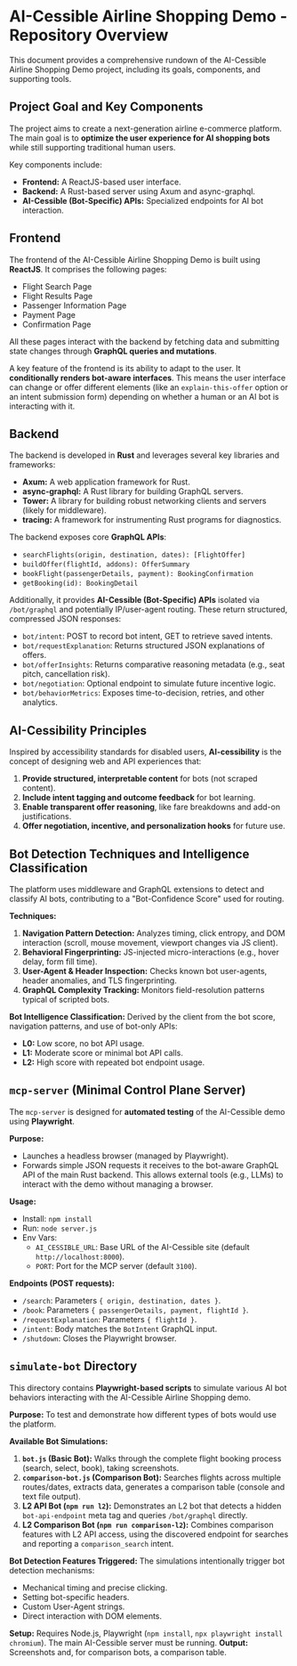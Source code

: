 # AI-Cessible Airline Shopping Demo - Repository Overview

This document provides a comprehensive rundown of the AI-Cessible Airline Shopping Demo project, including its goals, components, and supporting tools.

## Project Goal and Key Components

The project aims to create a next-generation airline e-commerce platform. The main goal is to **optimize the user experience for AI shopping bots** while still supporting traditional human users.

Key components include:

*   **Frontend:** A ReactJS-based user interface.
*   **Backend:** A Rust-based server using Axum and async-graphql.
*   **AI-Cessible (Bot-Specific) APIs:** Specialized endpoints for AI bot interaction.

## Frontend

The frontend of the AI-Cessible Airline Shopping Demo is built using **ReactJS**. It comprises the following pages:

*   Flight Search Page
*   Flight Results Page
*   Passenger Information Page
*   Payment Page
*   Confirmation Page

All these pages interact with the backend by fetching data and submitting state changes through **GraphQL queries and mutations**.

A key feature of the frontend is its ability to adapt to the user. It **conditionally renders bot-aware interfaces**. This means the user interface can change or offer different elements (like an `explain-this-offer` option or an intent submission form) depending on whether a human or an AI bot is interacting with it.

## Backend

The backend is developed in **Rust** and leverages several key libraries and frameworks:

*   **Axum:** A web application framework for Rust.
*   **async-graphql:** A Rust library for building GraphQL servers.
*   **Tower:** A library for building robust networking clients and servers (likely for middleware).
*   **tracing:** A framework for instrumenting Rust programs for diagnostics.

The backend exposes core **GraphQL APIs**:

*   `searchFlights(origin, destination, dates): [FlightOffer]`
*   `buildOffer(flightId, addons): OfferSummary`
*   `bookFlight(passengerDetails, payment): BookingConfirmation`
*   `getBooking(id): BookingDetail`

Additionally, it provides **AI-Cessible (Bot-Specific) APIs** isolated via `/bot/graphql` and potentially IP/user-agent routing. These return structured, compressed JSON responses:

*   `bot/intent`: POST to record bot intent, GET to retrieve saved intents.
*   `bot/requestExplanation`: Returns structured JSON explanations of offers.
*   `bot/offerInsights`: Returns comparative reasoning metadata (e.g., seat pitch, cancellation risk).
*   `bot/negotiation`: Optional endpoint to simulate future incentive logic.
*   `bot/behaviorMetrics`: Exposes time-to-decision, retries, and other analytics.

## AI-Cessibility Principles

Inspired by accessibility standards for disabled users, **AI-cessibility** is the concept of designing web and API experiences that:

1.  **Provide structured, interpretable content** for bots (not scraped content).
2.  **Include intent tagging and outcome feedback** for bot learning.
3.  **Enable transparent offer reasoning**, like fare breakdowns and add-on justifications.
4.  **Offer negotiation, incentive, and personalization hooks** for future use.

## Bot Detection Techniques and Intelligence Classification

The platform uses middleware and GraphQL extensions to detect and classify AI bots, contributing to a "Bot-Confidence Score" used for routing.

**Techniques:**

1.  **Navigation Pattern Detection:** Analyzes timing, click entropy, and DOM interaction (scroll, mouse movement, viewport changes via JS client).
2.  **Behavioral Fingerprinting:** JS-injected micro-interactions (e.g., hover delay, form fill time).
3.  **User-Agent & Header Inspection:** Checks known bot user-agents, header anomalies, and TLS fingerprinting.
4.  **GraphQL Complexity Tracking:** Monitors field-resolution patterns typical of scripted bots.

**Bot Intelligence Classification:**
Derived by the client from the bot score, navigation patterns, and use of bot-only APIs:

*   **L0:** Low score, no bot API usage.
*   **L1:** Moderate score or minimal bot API calls.
*   **L2:** High score with repeated bot endpoint usage.

## `mcp-server` (Minimal Control Plane Server)

The `mcp-server` is designed for **automated testing** of the AI-Cessible demo using **Playwright**.

**Purpose:**
*   Launches a headless browser (managed by Playwright).
*   Forwards simple JSON requests it receives to the bot-aware GraphQL API of the main Rust backend.
This allows external tools (e.g., LLMs) to interact with the demo without managing a browser.

**Usage:**
*   Install: `npm install`
*   Run: `node server.js`
*   Env Vars:
    *   `AI_CESSIBLE_URL`: Base URL of the AI-Cessible site (default `http://localhost:8000`).
    *   `PORT`: Port for the MCP server (default `3100`).

**Endpoints (POST requests):**
*   `/search`: Parameters `{ origin, destination, dates }`.
*   `/book`: Parameters `{ passengerDetails, payment, flightId }`.
*   `/requestExplanation`: Parameters `{ flightId }`.
*   `/intent`: Body matches the `BotIntent` GraphQL input.
*   `/shutdown`: Closes the Playwright browser.

## `simulate-bot` Directory

This directory contains **Playwright-based scripts** to simulate various AI bot behaviors interacting with the AI-Cessible Airline Shopping demo.

**Purpose:** To test and demonstrate how different types of bots would use the platform.

**Available Bot Simulations:**

1.  **`bot.js` (Basic Bot):** Walks through the complete flight booking process (search, select, book), taking screenshots.
2.  **`comparison-bot.js` (Comparison Bot):** Searches flights across multiple routes/dates, extracts data, generates a comparison table (console and text file output).
3.  **L2 API Bot (`npm run l2`):** Demonstrates an L2 bot that detects a hidden `bot-api-endpoint` meta tag and queries `/bot/graphql` directly.
4.  **L2 Comparison Bot (`npm run comparison-l2`):** Combines comparison features with L2 API access, using the discovered endpoint for searches and reporting a `comparison_search` intent.

**Bot Detection Features Triggered:**
The simulations intentionally trigger bot detection mechanisms:
*   Mechanical timing and precise clicking.
*   Setting bot-specific headers.
*   Custom User-Agent strings.
*   Direct interaction with DOM elements.

**Setup:** Requires Node.js, Playwright (`npm install`, `npx playwright install chromium`). The main AI-Cessible server must be running.
**Output:** Screenshots and, for comparison bots, a comparison table.
